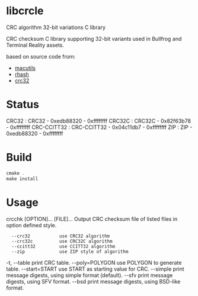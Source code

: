 # libcrcle
CRC algorithm 32-bit variations C library

CRC checksum C library supporting 32-bit variants used
in Bullfrog and Terminal Reality assets.

based on source code from:

- [macutils](http://github.com/dgilman/macutils)
- [rhash](http://github.com/rhash/RHash)
- [crc32](http://github.com/MichaelAngel007/crc32)

# Status

CRC32                   : CRC32       - 0xedb88320 - 0xffffffff
CRC32C                  : CRC32C      - 0x82f63b78 - 0xffffffff
CRC-CCITT32             : CRC-CCITT32 - 0x04c11db7 - 0xffffffff
ZIP     		: ZIP         - 0xedb88320 - 0xffffffff

# Build

```c
cmake .
make install
```

# Usage
crcchk [OPTION]... [FILE]...
Output CRC checksum file of listed files in option defined style.

      --crc32           use CRC32 algorithm
      --crc32c          use CRC32C algorithm
      --ccitt32         use CCITT32 algorithm
      --zip             use ZIP style of algorithm
  -t, --table      	print CRC table.
      --poly=POLYGON	use POLYGON to generate table.
      --start=START	use START as starting value for CRC.
      --simple      	print message digests, using simple format (default).
      --sfv         	print message digests, using SFV format.
      --bsd         	print message digests, using BSD-like format.



